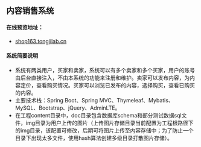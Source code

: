 ## 内容销售系统
#### 在线预览地址：
- [shop163.tongjilab.cn](http://shop163.tongjilab.cn)
#### 系统简要说明
- 系统有两类用户，买家和卖家，系统可以有多个卖家和多个买家，用户的账号由后台直接注入，不由本系统的功能来注册和维护。卖家可以发布内容，为内容定价，查看购买情况。买家可以浏览已发布的内容，选择购买，查看已购买的内容。
- 主要技术栈：Spring Boot、Spring MVC、Thymeleaf、Mybatis、MySQL、Bootstrap、jQuery、AdminLTE。
- 在工程content目录中，doc目录包含数据库schema和部分测试数据sql文件，img目录为用户上传的图片（上传图片存储目录当前配置为工程根路径下的img目录，该配置可修改，后期可将图片上传至内容存储中；为了防止一个目录下出现太多文件，使用hash算法创建多级目录打散图片存储）。
